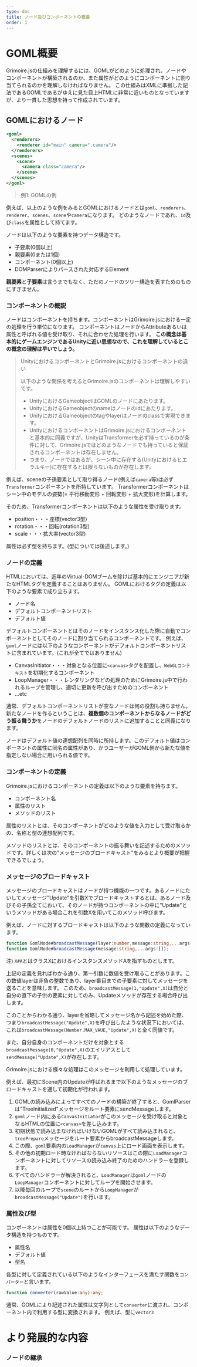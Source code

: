 ```yaml
---
type: doc
title: ノード及びコンポーネントの概要
order: 1
---
```


# GOML概要

Grimoire.jsの仕組みを理解するには、GOMLがどのように処理され、ノードやコンポーネントが構築されるのか、また属性がどのようにコンポーネントに割り当てられるのかを理解しなければなりません。
この仕組みはXMLに準拠した記法であるGOMLであるがゆえに見た目上HTMLに非常に近いものとなっていますが、より一貫した思想を持って作成されています。

## GOMLにおけるノード

```xml
<goml>
  <renderers>
    <renderer id="main" camera=".camera"/>
  </renderers>
  <scenes>
    <scene>
      <camera class="camera"/>
    </scene>
  </scenes>
</goml>
```

> 例1: GOMLの例

例えば、以上のような例をみるとGOMLにおけるノードとは`goml`、`renderers`、`renderer`、`scenes`、`scene`や`camera`になります。
どのようなノードであれ、`id`及び`class`を属性として持てます。

ノードは以下のような要素を持つデータ構造です。

* 子要素(0個以上)
* 親要素(0または1個)
* コンポーネント(0個以上)
* DOMParserによりパースされた対応するElement

**親要素**と**子要素**は言うまでもなく、ただのノードのツリー構造を表すためのものにすぎません。

### コンポーネントの概説

ノードはコンポーネントを持ちます。コンポーネントはGrimoire.jsにおける一定の処理を行う単位になります。
コンポーネントはノードからAttributeあるいは属性と呼ばれる値を受け取り、それに合わせた処理を行います。
**この概念は基本的にゲームエンジンであるUnityに近い思想なので、これを理解しているとこの概念の理解は早いでしょう。**

> UnityにおけるコンポーネントとGrimoire.jsにおけるコンポーネントの違い
>
> 以下のような関係を考えるとGrimoire.jsのコンポーネントは理解しやすいです。
>
> * UnityにおけるGameobjectはGOMLのノードにあたります。
> * UnityにおけるGameobjectのnameはノードのidにあたります。
> * UnityにおけるGameobjectのtagやlayerはノードのclassで実現できます。
> * UnityにおけるコンポーネントはGrimoire.jsにおけるコンポーネントと基本的に同義ですが、UnityはTransformerを必ず持っているのが条件に対して、Grimoire.jsではどのようなノードでも持っていると保証されるコンポーネントは存在しません。
> * つまり、ノードではあるが、シーン中に存在する(Unityにおけるヒエラルキー)に存在するとは限らないものが存在します。

例えば、sceneの子孫要素として取り得るノード(例えば`camera`等)は必ず`Transformer`コンポーネントを所持しています。
Transformerコンポーネントはシーン中のモデルの姿勢(= 平行移動変形 + 回転変形 + 拡大変形)を計算します。

そのため、Transformerコンポーネントは以下のような属性を受け取ります。

* position・・・座標(vector3型)
* rotation・・・回転(rotation3型)
* scale・・・拡大率(vector3型)

属性は必ず型を持ちます。(型については後述します。)

### ノードの定義

HTMLにおいては、近年のVirtual-DOMブームを除けば基本的にエンジニアが新たなHTMLタグを定義することはありません。
GOMLにおけるタグの定義は以下のような要素で成り立ちます。

* ノード名
* デフォルトコンポーネントリスト
* デフォルト値

デフォルトコンポーネントとはそのノードをインスタンス化した際に自動でコンポーネントとしてそのノードに割り当てられるコンポーネントです。
例えば、`goml`ノードには以下のようなコンポーネントがデフォルトコンポーネントリストに含まれています。(これが全てではありません)

* CanvasInitiator・・・対象となる位置に`<canvas>`タグを配置し、`WebGLコンテキスト`を初期化するコンポーネント
* LoopManager・・・レンダリングなどの処理のためにGrimoire.js中で行われるループを管理し、適切に更新を呼び出すためのコンポーネント
* ...etc

通常、デフォルトコンポーネントリストが空なノードは何の役割も持ちません。新たなノードを作るということは、**複数個のコンポーネントからなるノードがどう振る舞うか**をノードのデフォルトノードのリストに追加することと同義になります。

ノードはデフォルト値の連想配列を同時に所持します。このデフォルト値はコンポーネントの属性に同名の属性があり、かつユーザーがGOML側から新たな値を指定しない場合に用いられる値です。

### コンポーネントの定義

Grimoire.jsにおけるコンポーネントの定義は以下のような要素を持ちます。

* コンポーネント名
* 属性のリスト
* メソッドのリスト

属性のリストとは、そのコンポーネントがどのような値を入力として受け取るかの、名称と型の連想配列です。

メソッドのリストとは、そのコンポーネントの振る舞いを記述するためのメソッドです。詳しくは次の"メッセージのブロードキャスト"をみるとより概要が把握できるでしょう。

### メッセージのブロードキャスト

メッセージのブロードキャストはノードが持つ機能の一つです。あるノードにたいしてメッセージ"Update"を引数Xでブロードキャストするとは、あるノード及びその子孫全てにおいて、そのノードが持つコンポーネントの中に"Update"というメソッドがある場合これを引数Xを用いてこのメソッド呼びます。

例えば、ノードに対するブロードキャストは以下のような関数の定義になっています。

```typescript
function GomlNode#broadcastMessage(layer:number,message:string,...args:any[]);
function GomlNode#broadcastMessage(message:string,...args:[]);
```

注) `X#A`とはクラスXにおけるインスタンスメソッドAを指すものとします。

上記の定義を見ればわかる通り、第一引数に数値を受け取ることがあります。この数値layerは非負の整数であり、layer番目までの子要素に対してメッセージを送ることを意味します。
このため、`broadcastMessage(1,"Update",X)`は自分と自分の直下の子供の要素に対してのみ、Updateメソッドが存在する場合呼び出します。

このことからわかる通り、layerを省略してメッセージ名から記述を始めた際、つまり`broadcastMessage("Update",X)`を呼び出したような状況下においては、これは`broadcastMessage(Number.MAX_VAUE,"Update",X)`と全く同値です。

また、自分自身のコンポーネントだけを対象とする`broadcastMessage(0,"Update",X)`のエイリアスとして`sendMessage("Update",X)`が存在します。

Grimoire.jsにおける様々な処理はこのメッセージを利用して処理しています。

例えば、最初にScene内のUpdateが呼ばれるまで以下のようなメッセージのブロードキャストを通して初期化が行われます。

1. GOMLの読み込みによってすべてのノードの構築が終了すると、GomlParserは"TreeInitialized"メッセージをルート要素にsendMessageします。
2. `goml`ノード内にある`CanvasInitiator`がこのメッセージを受け取ると対象となるHTMLの位置に`<canvas>`を差し込みます。
3. 初期状態で読み込まなければいけないGOMLがすべて読み込まれると、`treePrepare`メッセージをルート要素からbroadcastMessageします。
4. この際、`goml`要素内の`LoadManager`が`canvas`上にロード画面を表示します。
5. その他の初期ロード時なければならないリソースはこの際に`LoadManager`コンポーネントに対してリソースの読み込み終了のためのハンドラーを登録します。
6. すべてのハンドラーが解決されると、`LoadManager`は`goml`ノードの`LoopManager`コンポーネントに対してループを開始させます。
7. 以降毎回のループで`scene`のルートから`LoopManager`が`broadcastMessage("Update")`を行います。

### 属性及び型

コンポーネントは属性を0個以上持つことが可能です。
属性は以下のようなデータ構造を持つものです。

* 属性名
* デフォルト値
* 型名

各型に対して定義されている以下のようなインターフェースを満たす関数を`コンバーター`と言います。

```typescript
function converter(rawValue:any):any;
```

通常、GOMLにより記述された属性は文字列として`converter`に渡され、コンポーネント内で利用する型に変換されます。
例えば、型に`vector3`

# より発展的な内容

### ノードの継承
